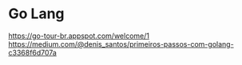 # Go Lang

https://go-tour-br.appspot.com/welcome/1
https://medium.com/@denis_santos/primeiros-passos-com-golang-c3368f6d707a
